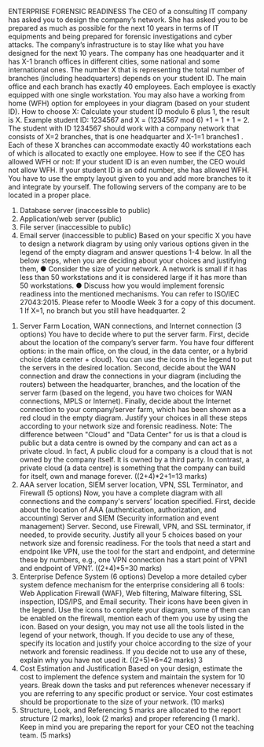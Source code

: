 ENTERPRISE FORENSIC READINESS
The CEO of a consulting IT company has asked you to design the company’s network. She
has asked you to be prepared as much as possible for the next 10 years in terms of IT
equipments and being prepared for forensic investigations and cyber attacks. The company’s
infrastructure is to stay like what you have designed for the next 10 years. The company has
one headquarter and it has X-1 branch offices in different cities, some national and some
international ones. The number X that is representing the total number of branches (including
headquarters) depends on your student ID. The main office and each branch has exactly 40
employees. Each employee is exactly equipped with one single workstation. You may also
have a working from home (WFH) option for employees in your diagram (based on your
student ID).
How to choose X: Calculate your student ID modulo 6 plus 1, the result is X. Example
student ID: 1234567 and
X = (1234567 mod 6) +1 = 1 + 1 = 2.
The student with ID 1234567 should work with a company network that consists of X=2
branches, that is one headquarter and X-1=1 branches1
. Each of these X branches can
accommodate exactly 40 workstations each of which is allocated to exactly one employee.
How to see if the CEO has allowed WFH or not: If your student ID is an even number, the
CEO would not allow WFH. If your student ID is an odd number, she has allowed WFH.
You have to use the empty layout given to you and add more branches to it and integrate by
yourself. The following servers of the company are to be located in a proper place.
1. Database server (inaccessible to public)
2. Application/web server (public)
3. File server (inaccessible to public)
4. Email server (inaccessible to public)
Based on your specific X you have to design a network diagram by using only various
options given in the legend of the empty diagram and answer questions 1-4 below.
In all the below steps, when you are deciding about your choices and justifying them,
● Consider the size of your network. A network is small if it has less than 50
workstations and it is considered large if it has more than 50 workstations.
● Discuss how you would implement forensic readiness into the mentioned
mechanisms. You can refer to ISO/IEC 27043:2015. Please refer to Moodle Week 3
for a copy of this document.
1
If X=1, no branch but you still have headquarter.
2
1) Server Farm Location, WAN connections, and Internet connection (3 options)
You have to decide where to put the server farm. First, decide about the location of the
company’s server farm. You have four different options: in the main office, on the
cloud, in the data center, or a hybrid choice (data center + cloud). You can use the
icons in the legend to put the servers in the desired location. Second, decide about the
WAN connection and draw the connections in your diagram (including the routers)
between the headquarter, branches, and the location of the server farm (based on the
legend, you have two choices for WAN connections, MPLS or Internet). Finally,
decide about the Internet connection to your company/server farm, which has been
shown as a red cloud in the empty diagram. Justify your choices in all these steps
according to your network size and forensic readiness.
Note: The difference between "Cloud" and "Data Center" for us is that a cloud is
public but a data centre is owned by the company and can act as a private cloud. In
fact, A public cloud for a company is a cloud that is not owned by the company itself.
It is owned by a third party. In contrast, a private cloud (a data centre) is something
that the company can build for itself, own and manage forever.
((2+4)*2+1=13 marks)
2) AAA server location, SIEM server location, VPN, SSL Terminator, and
Firewall (5 options)
Now, you have a complete diagram with all connections and the company's servers’
location specified. First, decide about the location of AAA (authentication,
authorization, and accounting) Server and SIEM (Security information and event
management) Server. Second, use Firewall, VPN, and SSL terminator, if needed, to
provide security. Justify all your 5 choices based on your network size and forensic
readiness. For the tools that need a start and endpoint like VPN, use the tool for the
start and endpoint, and determine these by numbers, e.g., one VPN connection has a
start point of VPN1 and endpoint of VPN1’.
((2+4)*5=30 marks)
3) Enterprise Defence System (6 options)
Develop a more detailed cyber system defence mechanism for the enterprise
considering all 6 tools: Web Application Firewall (WAF), Web filtering, Malware
filtering, SSL inspection, IDS/IPS, and Email security.
Their icons have been given in the legend. Use the icons to complete your diagram,
some of them can be enabled on the firewall, mention each of them you use by using
the icon. Based on your design, you may not use all the tools listed in the legend of
your network, though. If you decide to use any of these, specify its location and justify
your choice according to the size of your network and forensic readiness. If you
decide not to use any of these, explain why you have not used it.
((2+5)*6=42 marks)
3
4) Cost Estimation and Justification
Based on your design, estimate the cost to implement the defence system and maintain
the system for 10 years. Break down the tasks and put references whenever necessary
if you are referring to any specific product or service. Your cost estimates should be
proportionate to the size of your network.
(10 marks)
5) Structure, Look, and Referencing
5 marks are allocated to the report structure (2 marks), look (2 marks) and proper
referencing (1 mark). Keep in mind you are preparing the report for your CEO not the
teaching team.
(5 marks)

